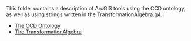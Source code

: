 This folder contains a description of ArcGIS tools using the CCD ontology, as well as using strings written in the TransformationAlgebra.g4.

* [The CCD Ontology](https://github.com/simonscheider/QuAnGIS/tree/master/Ontology)
* [The TransformationAlgebra](https://github.com/simonscheider/QuAnGIS/tree/master/TransformationAlgebra/AlgebraParsers)

